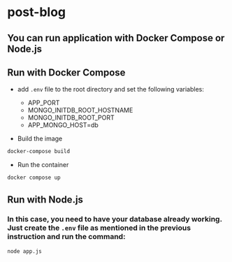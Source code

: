 # post-blog

## You can run application with Docker Compose or Node.js

## Run with Docker Compose
- add `.env` file to the root directory and set the following variables:
  - APP_PORT
  - MONGO_INITDB_ROOT_HOSTNAME
  - MONGO_INITDB_ROOT_PORT
  - APP_MONGO_HOST=db

- Build the image
```sh
docker-compose build
```
- Run the container
```sh
docker compose up
```

## Run with Node.js
### In this case, you need to have your database already working. Just create the `.env` file as mentioned in the previous instruction and run the command:
```sh
node app.js
```
